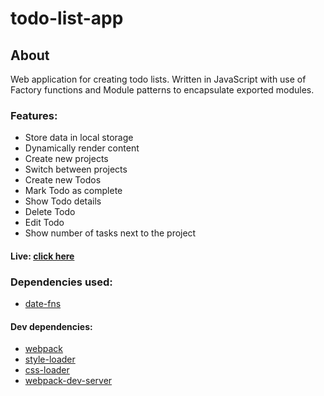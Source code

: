 # todo-list-app

## About
Web application for creating todo lists. Written in JavaScript with use of Factory functions and Module patterns to encapsulate exported modules.
<br>

### Features:
- Store data in local storage
- Dynamically render content
- Create new projects
- Switch between projects
- Create new Todos
- Mark Todo as complete
- Show Todo details
- Delete Todo
- Edit Todo
- Show number of tasks next to the project

#### Live: [click here](https://husky93.github.io/todo-list/)

### Dependencies used:
- [date-fns](https://github.com/date-fns/date-fns)

#### Dev dependencies:
- [webpack](https://github.com/webpack/webpack)
- [style-loader](https://github.com/webpack-contrib/style-loader)
- [css-loader](https://github.com/webpack-contrib/css-loader)
- [webpack-dev-server](https://github.com/webpack/webpack-dev-server)
